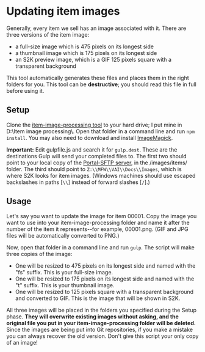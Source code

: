 # Updating item images

Generally, every item we sell has an image associated with it. There are three versions of the item image:

- a full-size image which is 475 pixels on its longest side
- a thumbnail image which is 175 pixels on its longest side
- an S2K preview image, which is a GIF 125 pixels square with a transparent background

This tool automatically generates these files and places them in the right folders for you. This tool can be **destructive**; you should read this file in full before using it.

## Setup
Clone the [item-image-processing tool](https://gitlab.com/my-fathers-world/item-image-processing) to your hard drive; I put mine in D:\\Item image processing\\. Open that folder in a command line and run `npm install`. You may also need to download and install [ImageMagick](http://imagemagick.org/script/index.php).

**Important:** Edit gulpfile.js and search it for `gulp.dest`. These are the destinations Gulp will send your completed files to. The first two should point to your local copy of the [Portal-SFTP server](https://gitlab.com/my-fathers-world/Portal-SFTP-server), in the /images/items/ folder. The third should point to `Z:\\MFW\\VAI\\Docs\\Images`, which is where S2K looks for item images. (Windows machines should use escaped backslashes in paths [`\\`] instead of forward slashes [`/`].)

## Usage
Let's say you want to update the image for item 00001. Copy the image you want to use into your item-image-processing folder and name it after the number of the item it represents--for example, 00001.png. (GIF and JPG files will be automatically converted to PNG.)

Now, open that folder in a command line and run `gulp`. The script will make three copies of the image:

- One will be resized to 475 pixels on its longest side and named with the "fs" suffix. This is your full-size image.
- One will be resized to 175 pixels on its longest side and named with the "t" suffix. This is your thumbnail image.
- One will be resized to 125 pixels square with a transparent background and converted to GIF. This is the image that will be shown in S2K.

All three images will be placed in the folders you specified during the Setup phase. **They will overwrite existing images without asking, and the original file you put in your item-image-processing folder will be deleted.** Since the images are being put into Git repositories, if you make a mistake you can always recover the old version. Don't give this script your only copy of an image!
